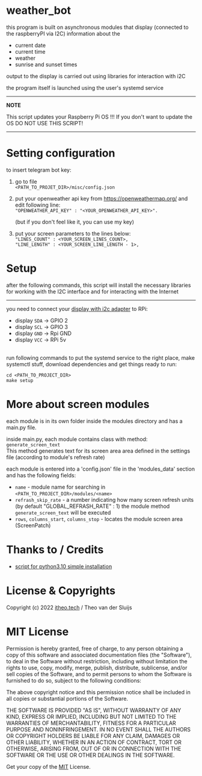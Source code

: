 # weather_bot

this program is built on asynchronous modules that display (connected to the raspberryPI via I2C) information about the 
* current date
* current time
* weather
* sunrise and sunset times

output to the display is carried out using libraries for interaction with i2C

the program itself is launched using the user's systemd service

---
**NOTE**

This script updates your Raspberry Pi OS !!! If you don't want to update the OS DO NOT USE THIS SCRIPT!

---

# Setting configuration
to insert telegram bot key:

1) go to file <br>
`<PATH_TO_PROJET_DIR>/misc/config.json`

2) put your openweather api key from https://openweathermap.org/ and edit following line: <br>
    `"OPENWEATHER_API_KEY" : "<YOUR_OPENWEATHER_API_KEY>".`

    (but if you don't feel like it, you can use my key)

3) put your screen parameters to the lines below:<br>
    `"LINES_COUNT" : <YOUR_SCREEN_LINES_COUNT>,`<br>
    `"LINE_LENGTH" : <YOUR_SCREEN_LINE_LENGTH - 1>,`

# Setup


after the following commands, this script will install the necessary libraries for working with the I2C interface and for interacting with the Internet

---

you need to connect your [display with i2c adapter](https://aliexpress.ru/item/1005001853905593.html?spm=a2g2w.productlist.search_results.1.13db1172pTCxgm&sku_id=12000017862865136) to RPi:
* display `SDA` -> GPIO 2
* display `SCL` -> GPIO 3
* display `GND` -> Rpi GND
* display `VCC` -> RPi 5v
<br><br>


run following commands to put the systemd service to the right place, make systemctl stuff, download dependencies and get things ready to run:

    cd <PATH_TO_PROJECT_DIR>
    make setup

# More about screen modules
each module is in its own folder inside the modules directory and has a main.py file.

inside main.py, each module contains class with method: <br>
`generate_screen_text`<br>
This method generates text for its screen area area defined in the settings file (according to module's refresh rate)

each module is entered into a 'config.json' file in the 'modules_data' section and has the following fields:
* `name` - module name for searching in `<PATH_TO_PROJECT_DIR>/modules/<name>`
* `refrash_skip_rate` - a number indicating how many screen refresh units (by default "GLOBAL_REFRASH_RATE" : 1) the module method `generate_screen_text` will be executed
* `rows`, `columns_start`, `columns_stop` - locates the module screen area (ScreenPatch)




# Thanks to / Credits

* [script for python3.10 simple installation](https://github.com/tvdsluijs/sh-python-installer)

# License & Copyrights

Copyright (c) 2022 [itheo.tech](https://itheo.tech/) / Theo van der Sluijs

# MIT License

Permission is hereby granted, free of charge, to any person obtaining a copy of this software and associated documentation files (the "Software"), to deal in the Software without restriction, including without limitation the rights to use, copy, modify, merge, publish, distribute, sublicense, and/or sell copies of the Software, and to permit persons to whom the Software is furnished to do so, subject to the following conditions:

The above copyright notice and this permission notice shall be included in all copies or substantial portions of the Software.

THE SOFTWARE IS PROVIDED "AS IS", WITHOUT WARRANTY OF ANY KIND, EXPRESS OR IMPLIED, INCLUDING BUT NOT LIMITED TO THE WARRANTIES OF MERCHANTABILITY, FITNESS FOR A PARTICULAR PURPOSE AND NONINFRINGEMENT. IN NO EVENT SHALL THE AUTHORS OR COPYRIGHT HOLDERS BE LIABLE FOR ANY CLAIM, DAMAGES OR OTHER LIABILITY, WHETHER IN AN ACTION OF CONTRACT, TORT OR OTHERWISE, ARISING FROM, OUT OF OR IN CONNECTION WITH THE SOFTWARE OR THE USE OR OTHER DEALINGS IN THE SOFTWARE.

Get your copy of the [MIT](https://choosealicense.com/licenses/mit/) License.